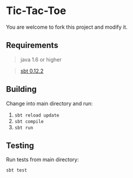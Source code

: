 # Tic-Tac-Toe

You are welcome to fork this project and modify it.

## Requirements

> java 1.6 or higher

> [sbt 0.12.2](http://www.scala-sbt.org/release/docs/Getting-Started/Setup.html)

## Building

Change into main directory and run:

1. ```sbt reload update```
2. ```sbt compile```
3. ```sbt run```

## Testing

Run tests from main directory:

```sbt test```
